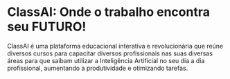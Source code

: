 # ClassAI: Onde o trabalho encontra seu FUTURO!

ClassAI é uma plataforma educacional interativa e revolucionária que reúne diversos cursos para capacitar diversos profissionais nas suas diversas áreas para que saibam utilizar a Inteligência Artificial no seu dia a dia profissional, aumentando a produtividade e otimizando tarefas.
